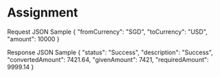 # Assignment

Request JSON Sample
{
    "fromCurrency": "SGD",
    "toCurrency": "USD",
    "amount": 10000
}


Response JSON Sample
{
    "status": "Success",
    "description": "Success",
    "convertedAmount": 7421.64,
    "givenAmount": 7421,
    "requiredAmount": 9999.14
}
